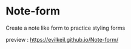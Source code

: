 # Note-form
Create a note like form to practice styling forms


preview : https://evilkeil.github.io/Note-form/
